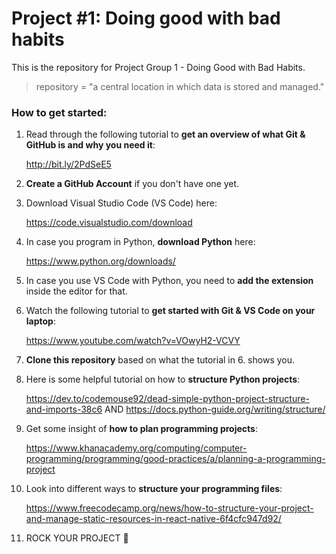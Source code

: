 # Project #1: Doing good with bad habits
This is the repository for Project Group 1 - Doing Good with Bad Habits. 
> repository = "a central location in which data is stored and managed."

### How to get started:
1. Read through the following tutorial to **get an overview of what Git & GitHub is and why you need it**: 

   http://bit.ly/2PdSeE5
2. **Create a GitHub Account** if you don't have one yet.
3. Download Visual Studio Code (VS Code) here: 
    
    https://code.visualstudio.com/download
4. In case you program in Python, **download Python** here: 
   
   https://www.python.org/downloads/ 
5. In case you use VS Code with Python, you need to **add the extension** inside the editor for that.
6. Watch the following tutorial to **get started with Git & VS Code on your laptop**: 
    
    https://www.youtube.com/watch?v=VOwyH2-VCVY
7. **Clone this repository** based on what the tutorial in 6. shows you.
8. Here is some helpful tutorial on how to **structure Python projects**: 
    
    https://dev.to/codemouse92/dead-simple-python-project-structure-and-imports-38c6 AND https://docs.python-guide.org/writing/structure/
9. Get some insight of **how to plan programming projects**: 
    
    https://www.khanacademy.org/computing/computer-programming/programming/good-practices/a/planning-a-programming-project
10. Look into different ways to **structure your programming files**: 
    
    https://www.freecodecamp.org/news/how-to-structure-your-project-and-manage-static-resources-in-react-native-6f4cfc947d92/
11. ROCK YOUR PROJECT 🚀
